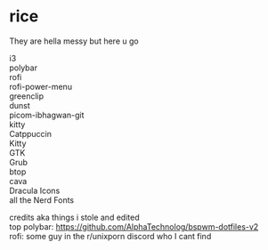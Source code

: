 # rice
They are hella messy but here u go

i3  
polybar  
rofi  
rofi-power-menu  
greenclip  
dunst  
picom-ibhagwan-git  
kitty  
Catppuccin  
    Kitty  
    GTK  
    Grub  
    btop  
    cava  
Dracula Icons  
all the Nerd Fonts  

credits aka things i stole and edited  
top polybar: https://github.com/AlphaTechnolog/bspwm-dotfiles-v2  
rofi: some guy in the r/unixporn discord who I cant find  
